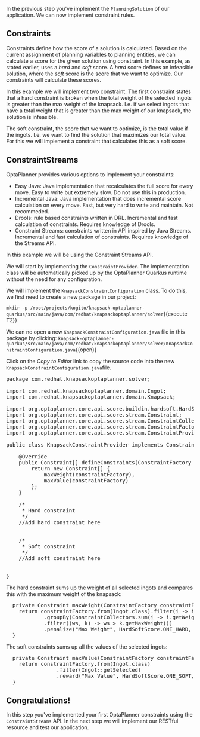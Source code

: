 In the previous step you've implement the `PlanningSolution` of our application. We can now implement constraint rules.

## Constraints

Constraints define how the score of a solution is calculated. Based on the current assignment of planning variables to planning entities, we can calculate a score for the given solution using constraint. In this example, as stated earlier, uses a _hard_ and _soft_ score. A _hard_ score defines an infeasible solution, where the _soft_ score is the score that we want to optimize. Our constraints will calculate these scores.

In this example we will implement two constraint. The first constraint states that a hard constraint is broken when the total weight of the selected ingots is greater than the max weight of the knapsack. I.e. if we select ingots that have a total weight that is greater than the max weight of our knapsack, the solution is infeasible.

The soft constraint, the score that we want to optimize, is the total value if the ingots. I.e. we want to find the solution that maximizes our total value. For this we will implement a constraint that calculates this as a soft score.

## ConstraintStreams

OptaPlanner provides various options to implement your constraints:

* Easy Java: Java implementation that recalculates the full score for every move. Easy to write but extremely slow. Do not use this in production.
* Incremental Java: Java implementation that does incremental score calculation on every move. Fast, but very hard to write and maintain. Not recommeded.
* Drools: rule based constraints written in DRL. Incremental and fast calculation of constraints. Requires knowledge of Drools.
* Constraint Streams: constraints written in API inspired by Java Streams. Incremental and fast calculation of constraints. Requires knowledge of the Streams API.

In this example we will be using the Constraint Streams API.

We will start by implementing the `ConstraintProvider`. The implementation class will be automatically picked up by the OptaPlanner Quarkus runtime without the need for any configuration.

We will implement the `KnapsackConstraintConfiguration` class. To do this, we first need to create a new package in our project:

`mkdir -p /root/projects/kogito/knapsack-optaplanner-quarkus/src/main/java/com/redhat/knapsackoptaplanner/solver`{{execute T2}}

We can no open a new `KnapsackConstraintConfiguration.java` file in this package by clicking: `knapsack-optaplanner-quarkus/src/main/java/com/redhat/knapsackoptaplanner/solver/KnapsackConstraintConfiguration.java`{{open}}

Click on the _Copy to Editor_ link to copy the source code into the new `KnapsackConstraintConfiguration.java`file.

<pre class="file" data-filename="./knapsack-optaplanner-quarkus/src/main/java/com/redhat/knapsackoptaplanner/solver/KnapsackConstraintConfiguration.java" data-target="replace">
package com.redhat.knapsackoptaplanner.solver;

import com.redhat.knapsackoptaplanner.domain.Ingot;
import com.redhat.knapsackoptaplanner.domain.Knapsack;

import org.optaplanner.core.api.score.buildin.hardsoft.HardSoftScore;
import org.optaplanner.core.api.score.stream.Constraint;
import org.optaplanner.core.api.score.stream.ConstraintCollectors;
import org.optaplanner.core.api.score.stream.ConstraintFactory;
import org.optaplanner.core.api.score.stream.ConstraintProvider;

public class KnapsackConstraintProvider implements ConstraintProvider {

    @Override
    public Constraint[] defineConstraints(ConstraintFactory constraintFactory) {
        return new Constraint[] {
            maxWeight(constraintFactory),
            maxValue(constraintFactory)
        };
    }

    /*
     * Hard constraint
     */
    //Add hard constraint here


    /*
     * Soft constraint
     */
    //Add soft constraint here


}
</pre>

The hard constraint sums up the weight of all selected ingots and compares this with the maximum weight of the knapsack:

<pre class="file" data-filename="./knapsack-optaplanner-quarkus/src/main/java/com/redhat/knapsackoptaplanner/solver/KnapsackConstraintConfiguration.java" data-target="insert" data-marker="//Add soft constraint here">
  private Constraint maxWeight(ConstraintFactory constraintFactory) {
    return constraintFactory.from(Ingot.class).filter(i -> i.getSelected())
            .groupBy(ConstraintCollectors.sum(i -> i.getWeight())).join(Knapsack.class)
            .filter((ws, k) -> ws > k.getMaxWeight())
            .penalize("Max Weight", HardSoftScore.ONE_HARD, (ws, k) -> ws - k.getMaxWeight());
  }
</pre>

The soft constraints sums up all the values of the selected ingots:

<pre class="file" data-filename="./knapsack-optaplanner-quarkus/src/main/java/com/redhat/knapsackoptaplanner/solver/KnapsackConstraintConfiguration.java" data-target="insert" data-marker="//Add soft constraint here">
  private Constraint maxValue(ConstraintFactory constraintFactory) {
    return constraintFactory.from(Ingot.class)
                .filter(Ingot::getSelected)
                .reward("Max Value", HardSoftScore.ONE_SOFT, Ingot::getValue);
  }
</pre>

## Congratulations!

In this step you've implemented your first OptaPlanner constraints using the `ConstraintStreams` API. In the next step we will implement our RESTful resource and test our application.
